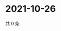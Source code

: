 # 2021-10-26

共 0 条

<!-- BEGIN WEIBO -->
<!-- 最后更新时间 Tue Oct 26 2021 09:52:45 GMT+0800 (China Standard Time) -->

<!-- END WEIBO -->
